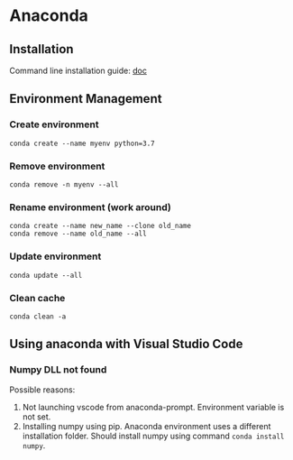# Anaconda

## Installation

Command line installation guide: [doc](https://www.digitalocean.com/community/tutorials/how-to-install-anaconda-on-ubuntu-18-04-quickstart)

## Environment Management

### Create environment

```text
conda create --name myenv python=3.7
```

### Remove environment

```text
conda remove -n myenv --all
```

### Rename environment \(work around\)

```text
conda create --name new_name --clone old_name
conda remove --name old_name --all
```

### Update environment

```text
conda update --all
```

### Clean cache

```text
conda clean -a
```

## Using anaconda with Visual Studio Code

### Numpy DLL not found

Possible reasons:

1. Not launching vscode from anaconda-prompt. Environment variable is not set.
2. Installing numpy using pip. Anaconda environment uses a different installation folder. Should install numpy using command `conda install numpy`.

